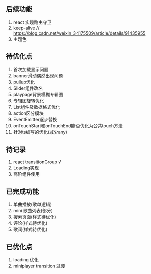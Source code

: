 


## 后续功能
1.  react 实现路由守卫
2.  keep-alive // https://blog.csdn.net/weixin_34175509/article/details/91435955
3.  主题色


## 待优化点

1. 首次加载显示问题
2. banner滑动偶然出现问题
3. pullup优化
4. Slider组件改名
5. playpage背景模糊专辑图
6. 专辑图旋转优化
7.  List组件及数据格式优化
8.  action区分模块
9.  EventEmitter逐步替换
10. onTouchStart和onTouchEnd能否优化为公共touch方法
11. 针对ts编写的优化(减少any)


## 待记录
1. react transitionGroup √
2. Loading实现
3. 高阶组件使用


## 已完成功能
1. 单曲播放(歌单逻辑)
2. mini 歌曲列表(部分)
3. 搜索页面(样式待优化)
4. 评论(样式待优化)
5. 歌词(样式待优化)


## 已优化点
1. loading 优化
2. miniplayer transition 过渡






